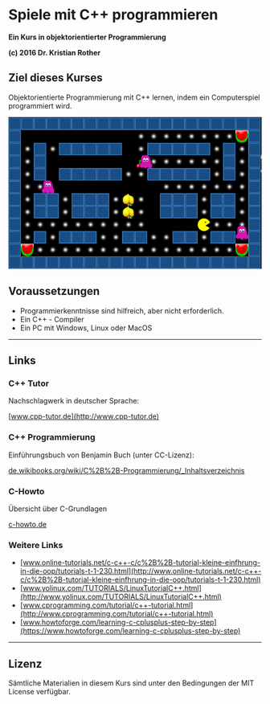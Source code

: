 
# Spiele mit C++ programmieren

**Ein Kurs in objektorientierter Programmierung**

**(c) 2016 Dr. Kristian Rother**

## Ziel dieses Kurses

Objektorientierte Programmierung mit C++ lernen, indem ein Computerspiel programmiert wird.

![Pac - Spielszene](images/pac.png)

## Voraussetzungen

* Programmierkenntnisse sind hilfreich, aber nicht erforderlich.
* Ein C++ - Compiler
* Ein PC mit Windows, Linux oder MacOS

----

## Links

### C++ Tutor

Nachschlagwerk in deutscher Sprache:

[www.cpp-tutor.de](http://www.cpp-tutor.de)

### C++ Programmierung

Einführungsbuch von Benjamin Buch (unter CC-Lizenz):

[de.wikibooks.org/wiki/C%2B%2B-Programmierung/_Inhaltsverzeichnis](https://de.wikibooks.org/wiki/C%2B%2B-Programmierung/_Inhaltsverzeichnis)

### C-Howto

Übersicht über C-Grundlagen

[c-howto.de](http://c-howto.de)

### Weitere Links

* [www.online-tutorials.net/c-c++-c/c%2B%2B-tutorial-kleine-einfhrung-in-die-oop/tutorials-t-1-230.html](http://www.online-tutorials.net/c-c++-c/c%2B%2B-tutorial-kleine-einfhrung-in-die-oop/tutorials-t-1-230.html)
* [www.yolinux.com/TUTORIALS/LinuxTutorialC++.html](http://www.yolinux.com/TUTORIALS/LinuxTutorialC++.html)
* [www.cprogramming.com/tutorial/c++-tutorial.html](http://www.cprogramming.com/tutorial/c++-tutorial.html)
* [www.howtoforge.com/learning-c-cplusplus-step-by-step](https://www.howtoforge.com/learning-c-cplusplus-step-by-step)

----

## Lizenz

Sämtliche Materialien in diesem Kurs sind unter den Bedingungen der MIT License verfügbar.

